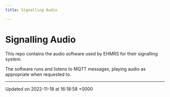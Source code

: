 ```yaml
---
title: Signalling Audio

---
```


# Signalling Audio



This repo contains the audio software used by EHMRS for their signalling system.

The software runs and listens to MQTT messages, playing audio as appropriate when requested to. 

-------------------------------

Updated on 2022-11-18 at 16:18:58 +0000
